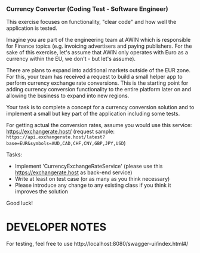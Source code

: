 <h3>Currency Converter (Coding Test - Software Engineer)</h3>

This exercise focuses on functionality, "clear code" and how well the application is tested.

Imagine you are part of the engineering team at AWIN which is responsible for Finance topics
(e.g. invoicing advertisers and paying publishers. For the sake of this exercise, let's assume that AWIN only operates
with Euro as a currency within the EU, we don't - but let's assume).

There are plans to expand into additional markets outside of the EUR zone. For this, your team has received a request to
build a small helper app to perform currency exchange rate conversions. This is the starting point for adding currency
conversion functionality to the entire platform later on and allowing the business to expand into new regions.

Your task is to complete a concept for a currency conversion solution and to implement a small but key part of the
application including some tests.

For getting actual the conversion rates, assume you would use this service: https://exchangerate.host/
(request sample: `https://api.exchangerate.host/latest?base=EUR&symbols=AUD,CAD,CHF,CNY,GBP,JPY,USD`)

Tasks:
 * Implement 'CurrencyExchangeRateService' (please use this https://exchangerate.host as back-end service)
 * Write at least on test case (or as many as you think necessary)
 * Please introduce any change to any existing class if you think it improves the solution


Good luck!

# DEVELOPER NOTES

For testing, feel free to use http://localhost:8080/swagger-ui/index.html#/


